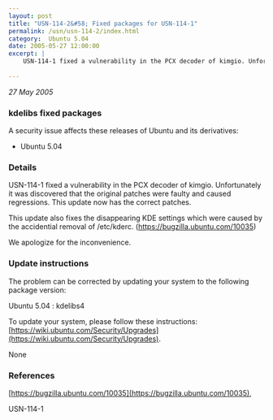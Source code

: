 ```yaml
---
layout: post
title: "USN-114-2&#58; Fixed packages for USN-114-1"
permalink: /usn/usn-114-2/index.html
category:  Ubuntu 5.04
date: 2005-05-27 12:00:00
excerpt: |
    USN-114-1 fixed a vulnerability in the PCX decoder of kimgio. Unfortunately it was discovered that the original patches were faulty and caused regressions. This update now has the correct patches.
    
--- 
```

 
 

*27 May 2005*

### kdelibs fixed packages

A security issue affects these releases of Ubuntu and its derivatives:

* Ubuntu 5.04

### Details

USN-114-1 fixed a vulnerability in the PCX decoder of kimgio. Unfortunately it was discovered that the original patches were faulty and caused regressions. This update now has the correct patches.

This update also fixes the disappearing KDE settings which were caused by the accidential removal of /etc/kderc. (https://bugzilla.ubuntu.com/10035)

We apologize for the inconvenience.

### Update instructions

The problem can be corrected by updating your system to the following package version:

Ubuntu 5.04
 : kdelibs4 

To update your system, please follow these instructions: [https://wiki.ubuntu.com/Security/Upgrades](https://wiki.ubuntu.com/Security/Upgrades).

None

### References

 
 [https://bugzilla.ubuntu.com/10035](https://bugzilla.ubuntu.com/10035), 

 USN-114-1
 

